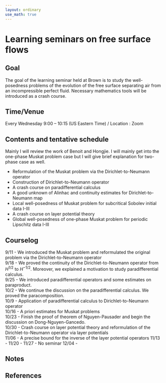 ```yaml
---
layout: ordinary
use_math: true 
---
```


# Learning seminars on free surface flows

## Goal

The goal of the learning seminar held at Brown is to study the well-posedness problems of the evolution of the free surface separating air from an incompressible perfect fluid. Necessary mathematics tools will be introduced as a crash course.

## Time/Venue

Every Wednesday 9:00 – 10:15 (US Eastern Time) / Location : Zoom

## Contents and tentative schedule

Mainly I will review the work of Benoit and Hongjie. I will mainly get into the one-phase Muskat problem case but I will give brief explanation for two-phase case as well. 

- Reformulation of the Muskat problem via the Dirichlet-to-Neumann operator
- Construction of Dirichlet-to-Neumann operator
- A crash course on paradifferential calculus
- A good unknown of Alinhac and continuity estimates for Dirichlet-to-Neumann map
- Local well-posedness of Muskat problem for subcritical Sobolev initial data
I-III
- A crash course on layer potential theory
- Global well-posedness of one-phase Muskat problem for periodic Lipschitz
data I-III

## Courselog
9/11 - We introduced the Muskat problem and reformulated the original problem via the Dirichlet-to-Neumann operator<br>
9/18 - We proved the continuity of the Dirichlet-to-Neumann operator from $H^{1/2}$ to $H^{-1/2}$. Moreover, we explained a motivation to study paradifferential calculus.<br>
9/25 - We introduced paradifferential operators and some estimates on paraproduct.<br>
10/2 - We continue the discussion on the paradifferential calculus. We proved the paracomposition.<br>
10/9 - Application of paradifferential calculus to Dirichlet-to-Neumann operator<br>
10/16 - A priori estimates for Muskat problems<br>
10/23 - Finish the proof of theorem of Nguyen-Pausader and begin the discussion on Dong-Nguyen-Gancedo.<br>
10/30 - Crash course on layer potential theory and reformulation of the Dirichlet-to-Neumann operator via layer potentials<br>
11/06 - A precise bound for the inverse of the layer potential operators
11/13 -
11/20 -
11/27 - No seminar
12/04 - 







## Notes


## References


